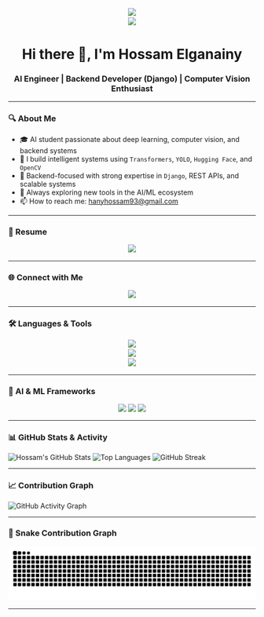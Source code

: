 <!-- Profile README for Hossam Elganainy -->
<div align="center">
  <img height="150" src="https://media.giphy.com/media/M9gbBd9nbDrOTu1Mqx/giphy.gif" />
</div>
<div align="center">
  <img src="https://visitor-badge.laobi.icu/badge?page_id=Hossam-elganainy.Hossam-elganainy" />
</div>
<h1 align="center">Hi there 👋, I'm Hossam Elganainy</h1>
<h3 align="center">AI Engineer | Backend Developer (Django) | Computer Vision Enthusiast</h3>

---

### 🔍 About Me

- 🎓 AI student passionate about deep learning, computer vision, and backend systems  
- 🧠 I build intelligent systems using `Transformers`, `YOLO`, `Hugging Face`, and `OpenCV`  
- 💼 Backend-focused with strong expertise in `Django`, REST APIs, and scalable systems  
- 🚀 Always exploring new tools in the AI/ML ecosystem  
- 📫 How to reach me: hanyhossam93@gmail.com  

---

### 💼 Resume

<div align="center">
  <a href="https://github.com/Hossam-elganainy/Hossam-elganainy/raw/main/Hossam_Elganainy.pdf" target="_blank">
    <img src="https://img.shields.io/static/v1?message=View+My+Resume&logo=Adobe+Acrobat+Reader&label=&color=EC1C24&logoColor=white&labelColor=&style=for-the-badge" height="30" />
  </a>
</div>

---

### 🌐 Connect with Me

<p align="center">
  <a href="https://www.linkedin.com/in/hossam-elganainy-152794246/" target="_blank">
    <img src="https://img.shields.io/badge/LinkedIn-blue?style=for-the-badge&logo=linkedin&logoColor=white" />
  </a>
</p>

---

### 🛠️ Languages & Tools

<p align="center">
  <img src="https://skillicons.dev/icons?i=python,django,fastapi,postman,git,github,linux,vscode,html,css,js" /><br/>
  <img src="https://skillicons.dev/icons?i=tensorflow,pytorch,opencv,anaconda,selenium" /><br/>
  <img src="https://skillicons.dev/icons?i=postgres,mysql,sqlite,nginx,docker" />
</p>

---

### 🧠 AI & ML Frameworks

<p align="center">
  <img src="https://img.shields.io/badge/HuggingFace-transformers-yellow?style=for-the-badge&logo=huggingface&logoColor=black" />
  <img src="https://img.shields.io/badge/YOLOv5-vision-green?style=for-the-badge&logo=openCV&logoColor=white" />
  <img src="https://img.shields.io/badge/Computer%20Vision-OpenCV-blue?style=for-the-badge&logo=opencv&logoColor=white" />
</p>

---


### 📊 GitHub Stats & Activity

![Hossam's GitHub Stats](https://github-readme-stats.vercel.app/api?username=Hossam-elganainy&show_icons=true&theme=tokyonight)
![Top Languages](https://github-readme-stats.vercel.app/api/top-langs/?username=Hossam-elganainy&layout=compact&theme=tokyonight)
![GitHub Streak](https://github-readme-streak-stats.herokuapp.com/?user=Hossam-elganainy&theme=dark)

---

### 📈 Contribution Graph

![GitHub Activity Graph](https://github-readme-activity-graph.vercel.app/graph?username=Hossam-elganainy&theme=tokyo-night)

---

### 🐍 Snake Contribution Graph

<p align="center">
  <img src="https://raw.githubusercontent.com/Hossam-elganainy/Hossam-elganainy/output/snake.svg" alt="Snake animation" />
</p>

---
